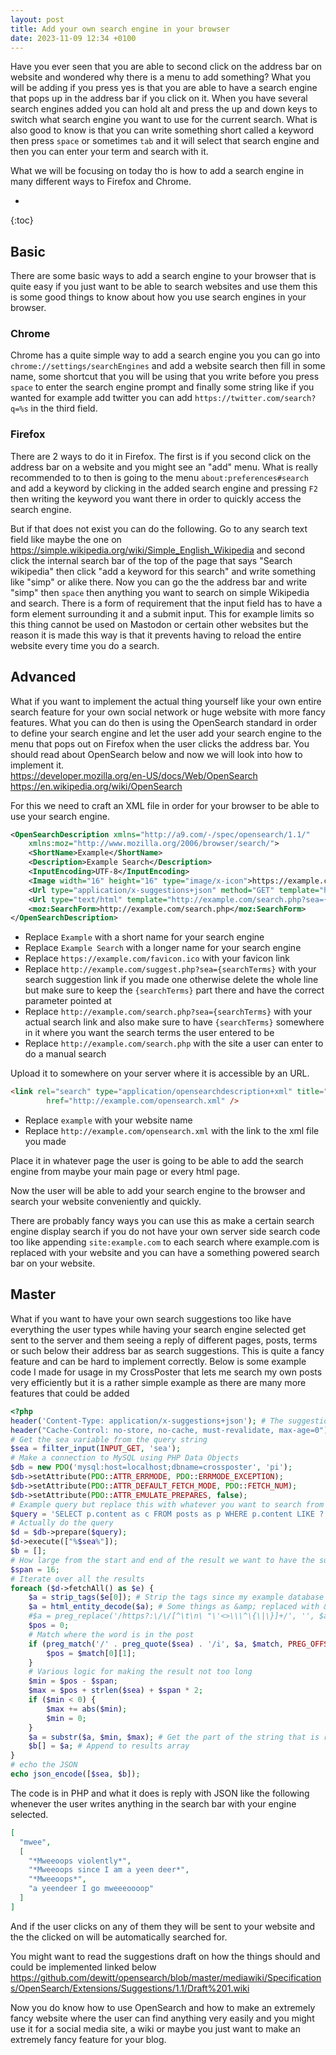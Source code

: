 ```yaml
---
layout: post
title: Add your own search engine in your browser
date: 2023-11-09 12:34 +0100
---
```

Have you ever seen that you are able to second click on the address bar on website and wondered why there is a menu to add something?
What you will be adding if you press yes is that you are able to have a search engine that pops up in the address bar if you click on it. When you have several search engines added you can hold alt and press the up and down keys to switch what search engine you want to use for the current search. What is also good to know is that you can write something short called a keyword then press `space` or sometimes `tab` and it will select that search engine and then you can enter your term and search with it.

What we will be focusing on today tho is how to add a search engine in many different ways to Firefox and Chrome.

* 
{:toc}

## Basic
There are some basic ways to add a search engine to your browser that is quite easy if you just want to be able to search websites and use them this is some good things to know about how you use search engines in your browser.

### Chrome
Chrome has a quite simple way to add a search engine you you can go into `chrome://settings/searchEngines` and add a website search then fill in some name, some shortcut that you will be using that you write before you press `space` to enter the search engine prompt and finally some string like if you wanted for example add twitter you can add `https://twitter.com/search?q=%s` in the third field.

### Firefox
There are 2 ways to do it in Firefox. The first is if you second click on the address bar on a website and you might see an "add" menu. What is really recommended to to then is going to the menu `about:preferences#search` and add a keyword by clicking in the added search engine and pressing `F2` then writing the keyword you want there in order to quickly access the search engine.

But if that does not exist you can do the following. Go to any search text field like maybe the one on <https://simple.wikipedia.org/wiki/Simple_English_Wikipedia> and second click the internal search bar of the top of the page that says "Search wikipedia" then click "add a keyword for this search" and write something like "simp" or alike there. Now you can go the the address bar and write "simp" then `space` then anything you want to search on simple Wikipedia and search. There is a form of requirement that the input field has to have a form element surrounding it and a submit input. This for example limits so this thing cannot be used on Mastodon or certain other websites but the reason it is made this way is that it prevents having to reload the entire website every time you do a search.

## Advanced
What if you want to implement the actual thing yourself like your own entire search feature for your own social network or huge website with more fancy features. What you can do then is using the OpenSearch standard in order to define your search engine and let the user add your search engine to the menu that pops out on Firefox when the user clicks the address bar. You should read about OpenSearch below and now we will look into how to implement it.  
<https://developer.mozilla.org/en-US/docs/Web/OpenSearch>  
<https://en.wikipedia.org/wiki/OpenSearch>  

For this we need to craft an XML file in order for your browser to be able to use your search engine.
```xml
<OpenSearchDescription xmlns="http://a9.com/-/spec/opensearch/1.1/"
    xmlns:moz="http://www.mozilla.org/2006/browser/search/">
    <ShortName>Example</ShortName>
    <Description>Example Search</Description>
    <InputEncoding>UTF-8</InputEncoding>
    <Image width="16" height="16" type="image/x-icon">https://example.com/favicon.ico</Image>
    <Url type="application/x-suggestions+json" method="GET" template="http://example.com/suggest.php?sea={searchTerms}"/>
    <Url type="text/html" template="http://example.com/search.php?sea={searchTerms}"/>
    <moz:SearchForm>http://example.com/search.php</moz:SearchForm>
</OpenSearchDescription>
```
- Replace `Example` with a short name for your search engine
- Replace `Example Search` with a longer name for your search engine
- Replace `https://example.com/favicon.ico` with your favicon link
- Replace `http://example.com/suggest.php?sea={searchTerms}` with your search suggestion link if you made one otherwise delete the whole line but make sure to keep the `{searchTerms}` part there and have the correct parameter pointed at
- Replace `http://example.com/search.php?sea={searchTerms}` with your actual search link and also make sure to have `{searchTerms}` somewhere in it where you want the search terms the user entered to be
- Replace `http://example.com/search.php` with the site a user can enter to do a manual search

Upload it to somewhere on your server where it is accessible by an URL.

```html
<link rel="search" type="application/opensearchdescription+xml" title="example"
        href="http://example.com/opensearch.xml" />
```
- Replace `example` with your website name
- Replace `http://example.com/opensearch.xml` with the link to the xml file you made

Place it in whatever page the user is going to be able to add the search engine from maybe your main page or every html page.

Now the user will be able to add your search engine to the browser and search your website conveniently and quickly.

There are probably fancy ways you can use this as make a certain search engine display search if you do not have your own server side search code too like appending `site:example.com` to each search where example.com is replaced with your website and you can have a something powered search bar on your website.

## Master
What if you want to have your own search suggestions too like have everything the user types while having your search engine selected get sent to the server and them seeing a reply of different pages, posts, terms or such below their address bar as search suggestions. This is quite a fancy feature and can be hard to implement correctly. Below is some example code I made for usage in my CrossPoster that lets me search my own posts very efficiently but it is a rather simple example as there are many more features that could be added
```php
<?php
header('Content-Type: application/x-suggestions+json'); # The suggestions type
header("Cache-Control: no-store, no-cache, must-revalidate, max-age=0"); # Do not cache while testing in case of errors
# Get the sea variable from the query string
$sea = filter_input(INPUT_GET, 'sea');
# Make a connection to MySQL using PHP Data Objects
$db = new PDO('mysql:host=localhost;dbname=crossposter', 'pi');
$db->setAttribute(PDO::ATTR_ERRMODE, PDO::ERRMODE_EXCEPTION);
$db->setAttribute(PDO::ATTR_DEFAULT_FETCH_MODE, PDO::FETCH_NUM);
$db->setAttribute(PDO::ATTR_EMULATE_PREPARES, false);
# Example query but replace this with whatever you want to search from
$query = 'SELECT p.content as c FROM posts as p WHERE p.content LIKE ? ORDER BY id DESC LIMIT 5';
# Actually do the query
$d = $db->prepare($query);
$d->execute(["%$sea%"]);
$b = [];
# How large from the start and end of the result we want to have the suggestion
$span = 16;
# Iterate over all the results
foreach ($d->fetchAll() as $e) {
    $a = strip_tags($e[0]); # Strip the tags since my example database stores HTML
    $a = html_entity_decode($a); # Some things as &amp; replaced with & in my database
    #$a = preg_replace('/https?:\/\/[^\t\n\ "\'<>\\\^\{\|\}]+/', '', $a);
    $pos = 0;
    # Match where the word is in the post
    if (preg_match('/' . preg_quote($sea) . '/i', $a, $match, PREG_OFFSET_CAPTURE)) {
        $pos = $match[0][1];
    }
    # Various logic for making the result not too long
    $min = $pos - $span;
    $max = $pos + strlen($sea) + $span * 2;
    if ($min < 0) {
        $max += abs($min);
        $min = 0;
    }
    $a = substr($a, $min, $max); # Get the part of the string that is relevant in the post
    $b[] = $a; # Append to results array
}
# echo the JSON
echo json_encode([$sea, $b]);
```
The code is in PHP and what it does is reply with JSON like the following whenever the user writes anything in the search bar with your engine selected.

```json
[
  "mwee",
  [
    "*Mweeoops violently*",
    "*Mweeoops since I am a yeen deer*",
    "*Mweeoops*",
    "a yeendeer I go mweeeoooop"
  ]
]
```
And if the user clicks on any of them they will be sent to your website and the the clicked on will be automatically searched for.

You might want to read the suggestions draft on how the things should and could be implemented linked below  
<https://github.com/dewitt/opensearch/blob/master/mediawiki/Specifications/OpenSearch/Extensions/Suggestions/1.1/Draft%201.wiki>

Now you do know how to use OpenSearch and how to make an extremely fancy website where the user can find anything very easily and you might use it for a social media site, a wiki or maybe you just want to make an extremely fancy feature for your blog.
